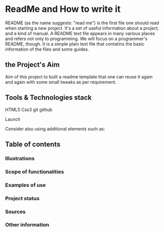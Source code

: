 

<!-- Title & internal Tiltes  -->
# ReadMe and How to write it 

<!-- Add some Description here  -->
README (as the name suggests: "read me") is the first file one should read when starting a new project. It's a set of useful information about a project, and a kind of manual. A README text file appears in many various places and refers not only to programming. We will focus on a programmer's README, though. 
It is a simple plain text file that contatins the basic information of the files and some guides.

<!-- Introduction - the project's aim -->
## the Project's Aim
Aim of this project to built a readme template that one can reuse it again and again with some small tweaks as per requirement.

<!-- add details about tools and technologies  -->

## Tools & Technologies stack
HTML5
Css3
git
github

Launch

Consider also using additional elements such as: 

## Table of contents

### Illustrations

### Scope of functionalities 

### Examples of use

### Project status 

### Sources

### Other information
